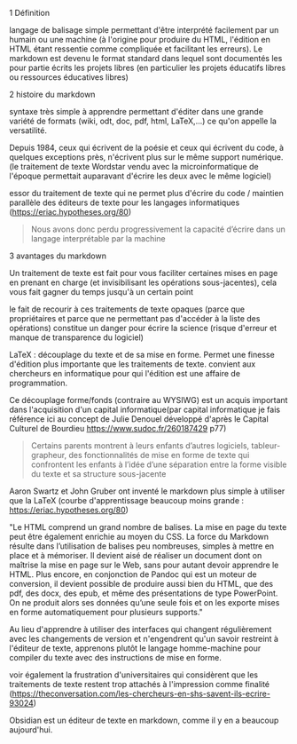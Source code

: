 1 Définition

langage de balisage simple permettant d'être interprété facilement par un humain ou une machine (à l'origine pour produire du HTML, l'édition en HTML étant ressentie comme compliquée et facilitant les erreurs). 
Le markdown est devenu le format standard dans lequel sont documentés les pour partie écrits les projets libres (en particulier les projets éducatifs libres ou ressources éducatives libres)

2 histoire du markdown

syntaxe très simple à apprendre permettant d'éditer dans une grande variété de formats (wiki, odt, doc, pdf, html, LaTeX,...) ce qu'on appelle la versatilité. 

Depuis 1984, ceux qui écrivent de la poésie et ceux qui écrivent du code, à quelques exceptions près, n'écrivent plus sur le même support numérique. (le traitement de texte Wordstar vendu avec la microinformatique de l'époque permettait auparavant d'écrire les deux avec le même logiciel)

essor du traitement de texte qui ne permet plus d'écrire du code / maintien parallèle des éditeurs de texte pour les langages informatiques (https://eriac.hypotheses.org/80)

>Nous avons donc perdu progressivement la capacité d’écrire dans un langage interprétable par la machine

3 avantages du markdown

Un traitement de texte est fait pour vous faciliter certaines mises en page en prenant en charge (et invisibilisant les opérations sous-jacentes), cela vous fait gagner du temps jusqu'à un certain point

le fait de recourir à ces traitements de texte opaques (parce que propriétaires et parce que ne permettant pas d'accéder à la liste des opérations) constitue un danger pour écrire la science (risque d'erreur et manque de transparence du logiciel)

LaTeX : découplage du texte et de sa mise en forme. Permet une finesse d'édition plus importante que les traitements de texte. 
convient aux chercheurs en informatique pour qui l'édition est une affaire de programmation. 

Ce découplage forme/fonds (contraire au WYSIWG) est un acquis important dans l'acquisition d'un capital informatique(par capital informatique je fais référence ici au concept de Julie Denouel développé d'après le Capital Culturel de Bourdieu https://www.sudoc.fr/260187429 p77)

> Certains parents montrent à leurs enfants d’autres logiciels, tableur-grapheur, des fonctionnalités de mise en forme de texte qui confrontent les enfants à l’idée d’une séparation entre la forme visible du texte et sa structure sous-jacente

Aaron Swartz et John Gruber ont inventé le markdown plus simple à utiliser que la LaTeX (courbe d'apprentissage beaucoup moins grande : https://eriac.hypotheses.org/80)

"Le HTML comprend un grand nombre de balises. La mise en page du texte peut être également enrichie au moyen du CSS. La force du Markdown résulte dans l’utilisation de balises peu nombreuses, simples à mettre en place et à mémoriser. Il devient aisé de réaliser un document dont on maîtrise la mise en page sur le Web, sans pour autant devoir apprendre le HTML. Plus encore, en conjonction de Pandoc qui est un moteur de conversion, il devient possible de produire aussi bien du HTML, que des pdf, des docx, des epub, et même des présentations de type PowerPoint. On ne produit alors ses données qu’une seule fois et on les exporte mises en forme automatiquement pour plusieurs supports." 

Au lieu d'apprendre à utiliser des interfaces qui changent régulièrement avec les changements de version et n'engendrent qu'un savoir restreint à l'éditeur de texte, apprenons plutôt le langage homme-machine pour compiler du texte avec des instructions de mise en forme. 


voir également la frustration d'universitaires qui considèrent que les traitements de texte restent trop attachés à l'impression comme finalité (https://theconversation.com/les-chercheurs-en-shs-savent-ils-ecrire-93024)

Obsidian est un éditeur de texte en markdown, comme il y en a beaucoup aujourd'hui. 